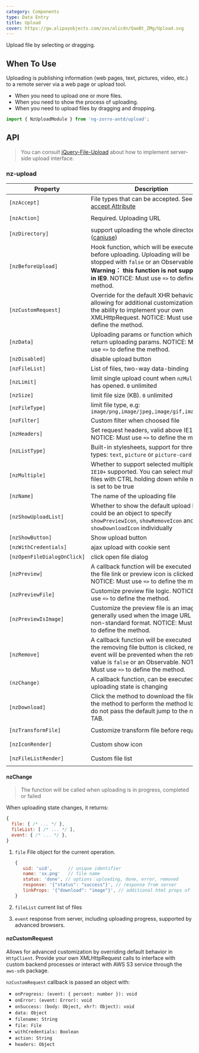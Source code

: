 ```yaml
---
category: Components
type: Data Entry
title: Upload
cover: https://gw.alipayobjects.com/zos/alicdn/QaeBt_ZMg/Upload.svg
---
```


Upload file by selecting or dragging.

## When To Use

Uploading is publishing information (web pages, text, pictures, video, etc.) to a remote server via a web page or upload tool.

- When you need to upload one or more files.
- When you need to show the process of uploading.
- When you need to upload files by dragging and dropping.

```ts
import { NzUploadModule } from 'ng-zorro-antd/upload';
```

## API

> You can consult [jQuery-File-Upload](https://github.com/blueimp/jQuery-File-Upload/wiki) about how to implement server-side upload interface.

### nz-upload

| Property                    | Description                                                                                                                                                                                                       | Type                                                                                             | Default         |
| --------------------------- | ----------------------------------------------------------------------------------------------------------------------------------------------------------------------------------------------------------------- | ------------------------------------------------------------------------------------------------ | --------------- |
| `[nzAccept]`                | File types that can be accepted. See [input accept Attribute](https://developer.mozilla.org/en-US/docs/Web/HTML/Element/input#attr-accept)                                                                        | `string`                                                                                         | -               |
| `[nzAction]`                | Required. Uploading URL                                                                                                                                                                                           | `string \| ((file: NzUploadFile) => string \| Observable<string>)`                               | -               |
| `[nzDirectory]`             | support uploading the whole directory ([caniuse](https://caniuse.com/#feat=input-file-directory))                                                                                                                 | `boolean`                                                                                        | `false`         |
| `[nzBeforeUpload]`          | Hook function, which will be executed before uploading. Uploading will be stopped with `false` or an Observable. **Warning： this function is not supported in IE9**. NOTICE: Must use `=>` to define the method. | `(file: NzUploadFile, fileList: NzUploadFile[]) => boolean \| Observable<boolean>`               | -               |
| `[nzCustomRequest]`         | Override for the default XHR behavior allowing for additional customization and the ability to implement your own XMLHttpRequest. NOTICE: Must use `=>` to define the method.                                     | `(item) => Subscription`                                                                         | -               |
| `[nzData]`                  | Uploading params or function which can return uploading params. NOTICE: Must use `=>` to define the method.                                                                                                       | `Object \| ((file: NzUploadFile) => Object \| Observable<{}>)`                                   | -               |
| `[nzDisabled]`              | disable upload button                                                                                                                                                                                             | `boolean`                                                                                        | `false`         |
| `[nzFileList]`              | List of files, two-way data-binding                                                                                                                                                                               | `NzUploadFile[]`                                                                                 | -               |
| `[nzLimit]`                 | limit single upload count when `nzMultiple` has opened. `0` unlimited                                                                                                                                             | `number`                                                                                         | `0`             |
| `[nzSize]`                  | limit file size (KB). `0` unlimited                                                                                                                                                                               | `number`                                                                                         | `0`             |
| `[nzFileType]`              | limit file type, e.g: `image/png,image/jpeg,image/gif,image/bmp`                                                                                                                                                  | `string`                                                                                         | -               |
| `[nzFilter]`                | Custom filter when choosed file                                                                                                                                                                                   | `UploadFilter[]`                                                                                 | -               |
| `[nzHeaders]`               | Set request headers, valid above IE10. NOTICE: Must use `=>` to define the method.                                                                                                                                | `Object \| ((file: NzUploadFile) => Object \| Observable<{}>)`                                   | -               |
| `[nzListType]`              | Built-in stylesheets, support for three types: `text`, `picture` or `picture-card`                                                                                                                                | `'text' \| 'picture' \| 'picture-card'`                                                          | `'text'`        |
| `[nzMultiple]`              | Whether to support selected multiple files. `IE10+` supported. You can select multiple files with CTRL holding down while multiple is set to be true                                                              | `boolean`                                                                                        | `false`         |
| `[nzName]`                  | The name of the uploading file                                                                                                                                                                                    | `string`                                                                                         | `'file'`        |
| `[nzShowUploadList]`        | Whether to show the default upload list, could be an object to specify `showPreviewIcon`, `showRemoveIcon` and `showDownloadIcon` individually                                                                    | `boolean \| { showPreviewIcon?: boolean, showRemoveIcon?: boolean, showDownloadIcon?: boolean }` | `true`          |
| `[nzShowButton]`            | Show upload button                                                                                                                                                                                                | `boolean`                                                                                        | `true`          |
| `[nzWithCredentials]`       | ajax upload with cookie sent                                                                                                                                                                                      | `boolean`                                                                                        | `false`         |
| `[nzOpenFileDialogOnClick]` | click open file dialog                                                                                                                                                                                            | `boolean`                                                                                        | `true`          |
| `[nzPreview]`               | A callback function will be executed when the file link or preview icon is clicked. NOTICE: Must use `=>` to define the method.                                                                                   | `(file: NzUploadFile) => void`                                                                   | -               |
| `[nzPreviewFile]`           | Customize preview file logic. NOTICE: Must use `=>` to define the method.                                                                                                                                         | `(file: NzUploadFile) => Observable<dataURL: string>`                                            | -               |
| `[nzPreviewIsImage]`        | Customize the preview file is an image, generally used when the image URL is in a non-standard format. NOTICE: Must use `=>` to define the method.                                                                | `(file: NzUploadFile) => boolean`                                                                | -               |
| `[nzRemove]`                | A callback function will be executed when the removing file button is clicked, remove event will be prevented when the return value is `false` or an Observable. NOTICE: Must use `=>` to define the method.      | `(file: NzUploadFile) => boolean \| Observable<boolean>`                                         | -               |
| `(nzChange)`                | A callback function, can be executed when uploading state is changing                                                                                                                                             | `EventEmitter<NzUploadChangeParam>`                                                              | -               |
| `[nzDownload]`              | Click the method to download the file, pass the method to perform the method logic, do not pass the default jump to the new TAB.                                                                                  | `(file: NzUploadFile) => void`                                                                   | Jump to new TAB |
| `[nzTransformFile]`         | Customize transform file before request                                                                                                                                                                           | `(file: NzUploadFile) => NzUploadTransformFileType`                                              | -               |
| `[nzIconRender]`            | Custom show icon                                                                                                                                                                                                  | `TemplateRef<{ $implicit: NzUploadFile }>`                                                       | -               |
| `[nzFileListRender]`        | Custom file list                                                                                                                                                                                                  | `TemplateRef<{ $implicit: NzUploadFile[] }>`                                                     | -               |

#### nzChange

> The function will be called when uploading is in progress, completed or failed

When uploading state changes, it returns:

```js
{
  file: { /* ... */ },
  fileList: [ /* ... */ ],
  event: { /* ... */ },
}
```

1. `file` File object for the current operation.

   ```js
   {
      uid: 'uid',      // unique identifier
      name: 'xx.png'   // file name
      status: 'done', // options：uploading, done, error, removed
      response: '{"status": "success"}', // response from server
      linkProps: '{"download": "image"}', // additional html props of file link
   }
   ```

2. `fileList` current list of files
3. `event` response from server, including uploading progress, supported by advanced browsers.

#### nzCustomRequest

Allows for advanced customization by overriding default behavior in `HttpClient`. Provide your own XMLHttpRequest calls to interface with custom backend processes or interact with AWS S3 service through the `aws-sdk` package.

`nzCustomRequest` callback is passed an object with:

- `onProgress: (event: { percent: number }): void`
- `onError: (event: Error): void`
- `onSuccess: (body: Object, xhr?: Object): void`
- `data: Object`
- `filename: String`
- `file: File`
- `withCredentials: Boolean`
- `action: String`
- `headers: Object`
